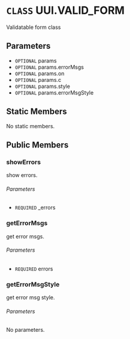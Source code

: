 # `CLASS` UUI.VALID_FORM
Validatable form class

## Parameters
* `OPTIONAL` params 
* `OPTIONAL` params.errorMsgs 
* `OPTIONAL` params.on 
* `OPTIONAL` params.c 
* `OPTIONAL` params.style 
* `OPTIONAL` params.errorMsgStyle 

## Static Members
No static members.

## Public Members

### showErrors
show errors.
###### Parameters
* `REQUIRED` _errors

### getErrorMsgs
get error msgs.
###### Parameters
* `REQUIRED` errors

### getErrorMsgStyle
get error msg style.
###### Parameters
No parameters.
